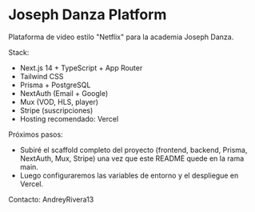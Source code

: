 # Joseph Danza Platform

Plataforma de video estilo "Netflix" para la academia Joseph Danza.

Stack:
- Next.js 14 + TypeScript + App Router
- Tailwind CSS
- Prisma + PostgreSQL
- NextAuth (Email + Google)
- Mux (VOD, HLS, player)
- Stripe (suscripciones)
- Hosting recomendado: Vercel

Próximos pasos:
- Subiré el scaffold completo del proyecto (frontend, backend, Prisma, NextAuth, Mux, Stripe) una vez que este README quede en la rama main.
- Luego configuraremos las variables de entorno y el despliegue en Vercel.

Contacto: AndreyRivera13